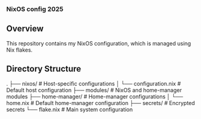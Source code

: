 ### NixOS config 2025

## Overview

This repository contains my NixOS configuration, which is managed using Nix flakes.

## Directory Structure

   .
   ├── nixos/                 # Host-specific configurations
   │   └── configuration.nix  # Default host configuration
   ├── modules/               # NixOS and home-manager modules
   ├── home-manager/          # Home-manager configurations
   │   └── home.nix           # Default home-manager configuration
   ├── secrets/               # Encrypted secrets
   └── flake.nix              # Main system configuration

